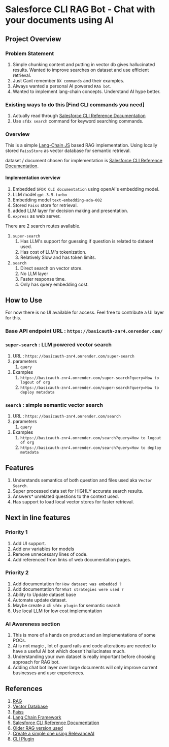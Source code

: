 # Salesforce CLI RAG Bot - Chat with your documents using AI

## Project Overview

### Problem Statement 
1. Simple chunking content and putting in vector db gives hallucinated results. Wanted to improve searches on dataset and use efficient retrieval.
1. Just Cant remember `DX commands` and their examples.
1. Always wanted a personal AI powered `RAG bot`.
1. Wanted to implement lang-chain concepts. Understand AI hype better.

### Existing ways to do this [Find CLI commands you need]
1. Actually read through [Salesforce CLI Reference Documentation](https://resources.docs.salesforce.com/246/latest/en-us/sfdc/pdf/sfdx_CLI_reference.pdf)
1. Use `sfdx search` command for keyword searching commands.

### Overview 
This is a simple [Lang-Chain JS](https://js.langchain.com/docs/get_started) based RAG implementation. Using locally stored `FaissStore` as vector database for semantic retrieval.

dataset / document chosen for implementation is [Salesforce CLI Reference Documentation](https://resources.docs.salesforce.com/246/latest/en-us/sfdc/pdf/sfdx_CLI_reference.pdf).

#### Implementation overview
1. Embedded `SFDX CLI documentation` using openAi's embedding model.
1. LLM model `gpt-3.5-turbo`
1. Embedding model `text-embedding-ada-002` 
1. Stored `Faiss` store for retrieval.
1. added LLM layer for decision making and presentation.
1. `express` as web server.

There are 2 search routes available.

1. `super-search`
    1. Has LLM's support for guessing if question is related to dataset used.
    1. Has cost of LLM's tokenization.
    1. Relatively Slow and has token limits.
1. `search` 
    1. Direct search on vector store.
    1. No LLM layer
    1. Faster response time.
    1. Only has query embedding cost.

## How to Use
For now there is no UI available for access. Feel free to contribute a UI layer for this.

### Base API endpoint URL : `https://basicauth-znr4.onrender.com/`

### `super-search` : LLM powered vector search
1. URL : `https://basicauth-znr4.onrender.com/super-search`
1. parameters
    1. `query`
1. Examples 
    1. `https://basicauth-znr4.onrender.com/super-search?query=How to logout of org`
    1. `https://basicauth-znr4.onrender.com/super-search?query=How to deploy metadata`

### `search` : simple semantic vector search
1. URL : `https://basicauth-znr4.onrender.com/search`
1. parameters
    1. `query`
1. Examples 
    1. `https://basicauth-znr4.onrender.com/search?query=How to logout of org`
    1. `https://basicauth-znr4.onrender.com/search?query=How to deploy metadata`

## Features
1. Understands semantics of both question and files used aka `Vector Search`.
1. Super processed data set for HIGHLY accurate search results.
1. Answers* unrelated questions to the context used.
1. Has support to load local vector stores for faster retrieval.

## Next in line features  
### Priority 1
1. Add UI support.
1. Add env variables for models
1. Remove unnecessary lines of code.
1. Add referenced from links of web documentation pages.

### Priority 2
1. Add documentation for `How dataset was embedded ?`
1. Add documentation for `What strategies were used ?`
1. Ability to Update dataset base
1. Automate update dataset.
1. Maybe create a cli `sfdx plugin` for semantic search
1. Use local LLM for low cost implementation

### AI Awareness section
1. This is more of a hands on product and an implementations of some POCs.
1. AI is not magic , lot of guard rails and code alterations are needed to have a useful AI bot which doesn't hallucinates much.
1. Understanding your own dataset is really important before choosing approach for RAG bot. 
1. Adding chat bot layer over large documents will only improve current businesses and user experiences.

## References
1. [RAG](https://www.hopsworks.ai/dictionary/retrieval-augmented-generation-llm#:~:text=Retrieval%2Daugmented%20generation%20(RAG),%2C%20and%20recent%2Frelevant%20dataset.)
1. [Vector Database](https://www.pinecone.io/learn/vector-database/)
1. [Faiss](https://engineering.fb.com/2017/03/29/data-infrastructure/faiss-a-library-for-efficient-similarity-search/)
1. [Lang Chain Framework](https://js.langchain.com/docs/get_started)
1. [Salesforce CLI Reference Documentation](https://resources.docs.salesforce.com/246/latest/en-us/sfdc/pdf/sfdx_CLI_reference.pdf)
1. [Older RAG version used](https://app.relevanceai.com/form/d7b62b/ae1d1b0e-7ea9-4744-8af2-c2f45b2c417e)
1. [Create a simple one using RelevanceAI](https://app.relevanceai.com/)
1. [CLI Plugin](https://developer.salesforce.com/docs/atlas.en-us.sfdx_cli_plugins.meta/sfdx_cli_plugins/cli_plugins_architecture_sf_cli.htm)